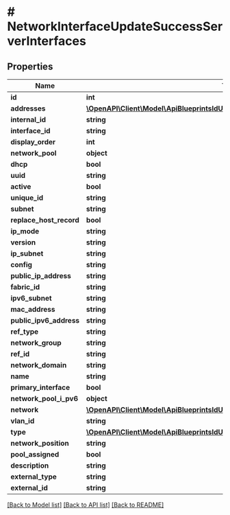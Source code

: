 # # NetworkInterfaceUpdateSuccessServerInterfaces

## Properties

Name | Type | Description | Notes
------------ | ------------- | ------------- | -------------
**id** | **int** |  | [optional]
**addresses** | [**\OpenAPI\Client\Model\ApiBlueprintsIdUpdatePermissionsResourcePermissionSites[]**](ApiBlueprintsIdUpdatePermissionsResourcePermissionSites.md) |  | [optional]
**internal_id** | **string** |  | [optional]
**interface_id** | **string** |  | [optional]
**display_order** | **int** |  | [optional]
**network_pool** | **object** |  | [optional]
**dhcp** | **bool** |  | [optional]
**uuid** | **string** |  | [optional]
**active** | **bool** |  | [optional]
**unique_id** | **string** |  | [optional]
**subnet** | **string** |  | [optional]
**replace_host_record** | **bool** |  | [optional]
**ip_mode** | **string** |  | [optional]
**version** | **string** |  | [optional]
**ip_subnet** | **string** |  | [optional]
**config** | **string** |  | [optional]
**public_ip_address** | **string** |  | [optional]
**fabric_id** | **string** |  | [optional]
**ipv6_subnet** | **string** |  | [optional]
**mac_address** | **string** |  | [optional]
**public_ipv6_address** | **string** |  | [optional]
**ref_type** | **string** |  | [optional]
**network_group** | **string** |  | [optional]
**ref_id** | **string** |  | [optional]
**network_domain** | **string** |  | [optional]
**name** | **string** |  | [optional]
**primary_interface** | **bool** |  | [optional]
**network_pool_i_pv6** | **object** |  | [optional]
**network** | [**\OpenAPI\Client\Model\ApiBlueprintsIdUpdatePermissionsResourcePermissionSites**](ApiBlueprintsIdUpdatePermissionsResourcePermissionSites.md) |  | [optional]
**vlan_id** | **string** |  | [optional]
**type** | [**\OpenAPI\Client\Model\ApiBlueprintsIdUpdatePermissionsResourcePermissionSites**](ApiBlueprintsIdUpdatePermissionsResourcePermissionSites.md) |  | [optional]
**network_position** | **string** |  | [optional]
**pool_assigned** | **bool** |  | [optional]
**description** | **string** |  | [optional]
**external_type** | **string** |  | [optional]
**external_id** | **string** |  | [optional]

[[Back to Model list]](../../README.md#models) [[Back to API list]](../../README.md#endpoints) [[Back to README]](../../README.md)
